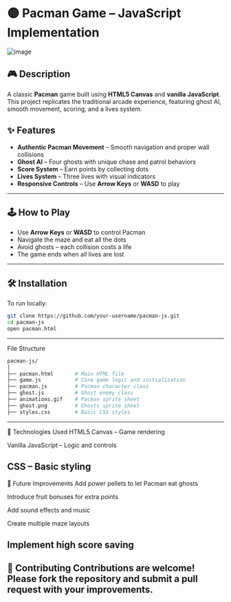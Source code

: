 # 🟡 Pacman Game – JavaScript Implementation

![image](https://github.com/user-attachments/assets/fa03563c-9e15-4ea1-b3a3-9ec8ab780291) <!-- Replace with your actual screenshot URL -->

## 🎮 Description

A classic **Pacman** game built using **HTML5 Canvas** and **vanilla JavaScript**. This project replicates the traditional arcade experience, featuring ghost AI, smooth movement, scoring, and a lives system.


## ✨ Features

- **Authentic Pacman Movement** – Smooth navigation and proper wall collisions  
- **Ghost AI** – Four ghosts with unique chase and patrol behaviors  
- **Score System** – Earn points by collecting dots  
- **Lives System** – Three lives with visual indicators  
- **Responsive Controls** – Use **Arrow Keys** or **WASD** to play

---

## 🕹️ How to Play

- Use **Arrow Keys** or **WASD** to control Pacman  
- Navigate the maze and eat all the dots  
- Avoid ghosts – each collision costs a life  
- The game ends when all lives are lost

---

## 🛠 Installation

To run locally:

```bash
git clone https://github.com/your-username/pacman-js.git
cd pacman-js
open pacman.html
```
---
 File Structure
 ```bash
pacman-js/
│
├── pacman.html       # Main HTML file
├── game.js           # Core game logic and initialization
├── pacman.js         # Pacman character class
├── ghost.js          # Ghost enemy class
├── animations.gif    # Pacman sprite sheet
├── ghost.png         # Ghosts sprite sheet
├── styles.css        # Basic CSS styles
```

---
🧰 Technologies Used
HTML5 Canvas – Game rendering

Vanilla JavaScript – Logic and controls

CSS – Basic styling
---
🚀 Future Improvements
Add power pellets to let Pacman eat ghosts

Introduce fruit bonuses for extra points

Add sound effects and music

Create multiple maze layouts

Implement high score saving
---
🤝 Contributing
Contributions are welcome!
Please fork the repository and submit a pull request with your improvements.
---

